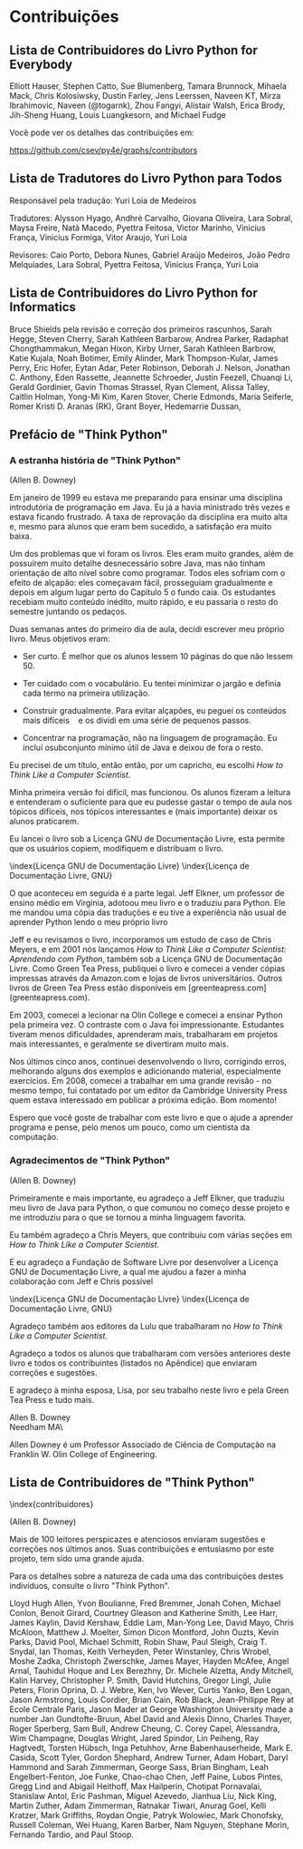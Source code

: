 
Contribuições
=============

Lista de Contribuidores do Livro Python for Everybody 
-------------------------------------------

Elliott Hauser,
Stephen Catto,
Sue Blumenberg,
Tamara Brunnock,
Mihaela Mack,
Chris Kolosiwsky,
Dustin Farley,
Jens Leerssen,
Naveen KT,
Mirza Ibrahimovic,
Naveen (@togarnk),
Zhou Fangyi,
Alistair Walsh,
Erica Brody,
Jih-Sheng Huang,
Louis Luangkesorn,
and
Michael Fudge

Você pode ver os detalhes das contribuições em:

https://github.com/csev/py4e/graphs/contributors

Lista de Tradutores do Livro Python para Todos 
-------------------------------------------

Responsável pela tradução: Yuri Loia de Medeiros

Tradutores: Alysson Hyago, Andhré Carvalho, Giovana Oliveira, Lara Sobral, Maysa Freire, Natã Macedo, Pyettra Feitosa,  Victor Marinho, Vinicius França, Vinicius Formiga, Vitor Araujo, Yuri Loia

Revisores: Caio Porto, Debora Nunes, Gabriel Araújo Medeiros, João Pedro Melquiades, Lara Sobral, Pyettra Feitosa, Vinicius França, Yuri Loia


Lista de Contribuidores do Livro Python for Informatics 
-------------------------------------------

Bruce Shields pela revisão e correção dos primeiros rascunhos, Sarah Hegge, Steven Cherry,
Sarah Kathleen Barbarow, Andrea Parker, Radaphat Chongthammakun, Megan
Hixon, Kirby Urner, Sarah Kathleen Barbrow, Katie Kujala, Noah Botimer,
Emily Alinder, Mark Thompson-Kular, James Perry, Eric Hofer, Eytan Adar,
Peter Robinson, Deborah J. Nelson, Jonathan C. Anthony, Eden Rassette,
Jeannette Schroeder, Justin Feezell, Chuanqi Li, Gerald Gordinier, Gavin
Thomas Strassel, Ryan Clement, Alissa Talley, Caitlin Holman, Yong-Mi
Kim, Karen Stover, Cherie Edmonds, Maria Seiferle, Romer Kristi D.
Aranas (RK), Grant Boyer, Hedemarrie Dussan,

Prefácio de "Think Python"
--------------------------

### A estranha história de "Think Python"

(Allen B. Downey)

Em janeiro de 1999 eu estava me preparando para ensinar uma disciplina introdutória de programação em Java. Eu já a havia ministrado três vezes e estava ficando frustrado.
A taxa de reprovação da disciplina era muito alta e, mesmo para alunos que
eram bem sucedido, a satisfação era muito baixa.

Um dos problemas que vi foram os livros. Eles eram muito grandes, além de possuírem
muito detalhe desnecessário sobre Java, mas não tinham orientação de alto nível
sobre como programar. Todos eles sofriam com o efeito de alçapão:
eles começavam fácil, prosseguiam gradualmente e depois em algum lugar perto do 
Capítulo 5 o fundo caia. Os estudantes recebiam muito conteúdo inédito, muito rápido, e eu passaria o resto do semestre juntando os pedaços.

Duas semanas antes do primeiro dia de aula, decidi escrever meu próprio
livro. Meus objetivos eram:

- Ser curto. É melhor que os alunos lessem 10 páginas do que não lessem 50.

- Ter cuidado com o vocabulário. Eu tentei minimizar o jargão e definia cada termo na primeira utilização.

- Construir gradualmente. Para evitar alçapões, eu peguei os conteúdos mais difíceis
   e os dividi em uma série de pequenos passos.

- Concentrar na programação, não na linguagem de programação. Eu incluí osubconjunto mínimo útil de Java e deixou de fora o resto.

Eu precisei de um título, então então, por um capricho, eu escolhi *How to Think Like a Computer
Scientist*.

Minha primeira versão foi difícil, mas funcionou. Os alunos fizeram a leitura e
entenderam o suficiente para que eu pudesse gastar o tempo de aula nos tópicos difíceis,
nos tópicos interessantes e (mais importante) deixar os alunos praticarem.

Eu lancei o livro sob a Licença GNU de Documentação Livre, esta permite que os usuários copiem, modifiquem e distribuam o livro.

\index{Licença GNU de Documentação Livre}
\index{Licença de Documentação Livre, GNU}

O que aconteceu em seguida é a parte legal. Jeff Elkner, um professor de ensino médio em 
Virginia, adotoou meu livro e o traduziu para Python. Ele me mandou uma cópia das traduções e eu tive a experiência não usual de aprender Python lendo o meu próprio livro

Jeff e eu revisamos o livro, incorporamos um estudo de caso de Chris Meyers,
e em 2001 nós lançamos *How to Think Like a Computer Scientist:
Aprendendo com Python*, também sob a Licença GNU de Documentação Livre. Como
Green Tea Press, publiquei o livro e comecei a vender cópias impressas
através da Amazon.com e lojas de livros universitários. Outros livros de Green Tea Press estão disponíveis em [greenteapress.com] (greenteapress.com).

Em 2003, comecei a lecionar na Olin College e comecei a ensinar Python pela
primeira vez. O contraste com o Java foi impressionante. Estudantes tiveram menos dificuldades, aprenderam mais, trabalharam em projetos mais interessantes, e geralmente se divertiram muito mais.

Nos últimos cinco anos, continuei desenvolvendo o livro,
corrigindo erros, melhorando alguns dos exemplos e adicionando material,
especialmente exercícios. Em 2008, comecei a trabalhar em uma grande revisão - no
mesmo tempo, fui contatado por um editor da Cambridge University Press
quem estava interessado em publicar a próxima edição. Bom momento!

Espero que você goste de trabalhar com este livro e que o ajude a aprender
programa e pense, pelo menos um pouco, como um cientista da computação.

### Agradecimentos de "Think Python"

(Allen B. Downey)

Primeiramente e mais importante, eu agradeço a Jeff Elkner, que traduziu meu livro de Java
para Python, o que comunou no começo desse projeto e me introduziu para o que se tornou a minha linguagem favorita.

Eu também agradeço a Chris Meyers, que contribuiu com várias seções em *How to
Think Like a Computer Scientist*.

E eu agradeço a Fundação de Software Livre por desenvolver a Licença GNU de Documentação Livre, a qual me ajudou a fazer a minha colaboração com Jeff e Chris possível

\index{Licença GNU de Documentação Livre}
\index{Licença de Documentação Livre, GNU}


Agradeço também aos editores da Lulu que trabalharam no *How to Think Like a
Computer Scientist*.

Agradeço a todos os alunos que trabalharam com versões anteriores deste livro
e todos os contribuintes (listados no Apêndice) que enviaram correções
e sugestões.

E agradeço à minha esposa, Lisa, por seu trabalho neste livro e pela Green Tea
Press e tudo mais.

Allen B. Downey\
Needham MA\

Allen Downey é um Professor Associado de Ciência de Computação na
Franklin W. Olin College of Engineering.

Lista de Contribuidores de "Think Python"
-----------------------------------

\index{contribuidores}

(Allen B. Downey)

Mais de 100 leitores perspicazes e atenciosos enviaram sugestões
e correções nos últimos anos. Suas contribuições e
entusiasmo por este projeto, tem sido uma grande ajuda.

Para os detalhes sobre a natureza de cada uma das contribuições destes
indivíduos, consulte o livro "Think Python".

Lloyd Hugh Allen, Yvon Boulianne, Fred Bremmer, Jonah Cohen, Michael
Conlon, Benoit Girard, Courtney Gleason and Katherine Smith, Lee Harr,
James Kaylin, David Kershaw, Eddie Lam, Man-Yong Lee, David Mayo, Chris
McAloon, Matthew J. Moelter, Simon Dicon Montford, John Ouzts, Kevin
Parks, David Pool, Michael Schmitt, Robin Shaw, Paul Sleigh, Craig T.
Snydal, Ian Thomas, Keith Verheyden, Peter Winstanley, Chris Wrobel,
Moshe Zadka, Christoph Zwerschke, James Mayer, Hayden McAfee, Angel
Arnal, Tauhidul Hoque and Lex Berezhny, Dr. Michele Alzetta, Andy
Mitchell, Kalin Harvey, Christopher P. Smith, David Hutchins, Gregor
Lingl, Julie Peters, Florin Oprina, D. J. Webre, Ken, Ivo Wever, Curtis
Yanko, Ben Logan, Jason Armstrong, Louis Cordier, Brian Cain, Rob Black,
Jean-Philippe Rey at Ecole Centrale Paris, Jason Mader at George
Washington University made a number Jan Gundtofte-Bruun, Abel David and
Alexis Dinno, Charles Thayer, Roger Sperberg, Sam Bull, Andrew Cheung,
C. Corey Capel, Alessandra, Wim Champagne, Douglas Wright, Jared
Spindor, Lin Peiheng, Ray Hagtvedt, Torsten Hübsch, Inga Petuhhov, Arne
Babenhauserheide, Mark E. Casida, Scott Tyler, Gordon Shephard, Andrew
Turner, Adam Hobart, Daryl Hammond and Sarah Zimmerman, George Sass,
Brian Bingham, Leah Engelbert-Fenton, Joe Funke, Chao-chao Chen, Jeff
Paine, Lubos Pintes, Gregg Lind and Abigail Heithoff, Max Hailperin,
Chotipat Pornavalai, Stanislaw Antol, Eric Pashman, Miguel Azevedo,
Jianhua Liu, Nick King, Martin Zuther, Adam Zimmerman, Ratnakar Tiwari,
Anurag Goel, Kelli Kratzer, Mark Griffiths, Roydan Ongie, Patryk
Wolowiec, Mark Chonofsky, Russell Coleman, Wei Huang, Karen Barber, Nam
Nguyen, Stéphane Morin, Fernando Tardio, and Paul Stoop.

